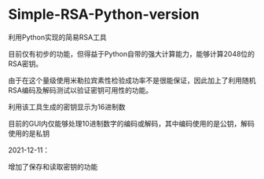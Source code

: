 # Simple-RSA-Python-version
利用Python实现的简易RSA工具

目前仅有初步的功能，但得益于Python自带的强大计算能力，能够计算2048位的RSA密钥。

由于在这个量级使用米勒拉宾素性检验成功率不是很能保证，因此加上了利用随机RSA编码及解码测试以验证密钥可用性的功能。

利用该工具生成的密钥显示为16进制数

目前的GUI内仅能够处理10进制数字的编码或解码，其中编码使用的是公钥，解码使用的是私钥

2021-12-11：

增加了保存和读取密钥的功能
